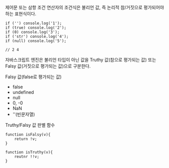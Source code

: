 제어문 또는 삼항 조건 연산자의 조건식은 불리언 값, 즉 논리적 참/거짓으로 평가되어야 하는 표현식이다.
```
if ('') console.log('1');
if (true) console.log('2');
if (0) console.log('3');
if ('str') console.log('4');
if (null) console.log('5');

// 2 4
```

자바스크립트 엔진은 불리언 타입이 아닌 값을 Truthy 값(참으로 평가되는 값) 또는 Falsy 값(거짓으로 평가되는 값)으로 구분한다.

Falsy 값(false로 평가되는 값)
- false
- undefined
- null
- 0, -0
- NaN
- ''(빈문자열)


Truthy/Falsy 값 판별 함수
```
function isFalsy(v){
    return !v;
}

function isTruthy(v){
    reutnr !!v;
}
```